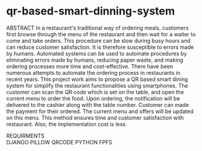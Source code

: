 # qr-based-smart-dinning-system



ABSTRACT
    In a restaurant's traditional way of ordering meals, customers first browse through the menu of the restaurant and then wait for a waiter to come and take orders.
    This procedure can be slow during busy hours and can reduce customer satisfaction.
    It is therefore susceptible to errors made by humans.
    Automated systems can be used to automate procedures by eliminating errors made by humans, reducing paper waste, and making ordering processes more time and cost-effective. 
    There have been numerous attempts to automate the ordering process in restaurants in recent years.
    This project work aims to propose a QR based smart dining system for simplify the restaurant functionalities using smartphones.
    The customer can scan the QR code which is set on the table, and open the current menu to order the food. 
    Upon ordering, the notification will be delivered to the cashier along with the table number.
    Customer can made the payment for their ordered. The current menu and offers will be updated on this menu. 
    This method ensures time and customer satisfaction with restaurant. Also, the implementation cost is less.
    
REQUIRMENTS   
    DJANGO
    PILLOW
    QRCODE
    PYTHON
    FPFS
    
